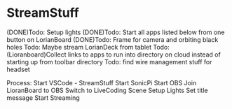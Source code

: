 # StreamStuff
(DONE)Todo: Setup lights
(DONE)Todo: Start all apps listed below from one button on LorianBoard
(DONE)Todo: Frame for camera and orbiting black holes
Todo: Maybe stream LorianDeck from tablet
Todo: (Lioranboard)Collect links to apps to run into directory on cloud instead of starting up from toolbar directory
Todo: find wire management stuff for headset



Process:
  Start VSCode - StreamStuff
  Start SonicPi
  Start OBS
  Join LioranBoard to OBS
  Switch to LiveCoding Scene
  Setup Lights
  Set title message
  Start Streaming


